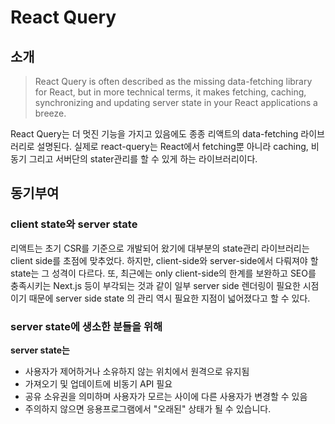 # React Query

## 소개

> React Query is often described as the missing data-fetching library for React, but in more technical terms, it makes fetching, caching, synchronizing and updating server state in your React applications a breeze.

React Query는 더 멋진 기능을 가지고 있음에도 종종 리액트의 data-fetching 라이브러리로 설명된다. 실제로 react-query는 React에서 fetching뿐 아니라 caching, 비동기 그리고 서버단의 stater관리를 할 수 있게 하는 라이브러리이다.

## 동기부여

### client state와 server state

리액트는 초기 CSR를 기준으로 개발되어 왔기에 대부분의 state관리 라이브러리는 client side를 초점에 맞추었다. 하지만, client-side와 server-side에서 다뤄져야 할 state는 그 성격이 다르다. 또, 최근에는 only client-side의 한계를 보완하고 SEO를 충족시키는 Next.js 등이 부각되는 것과 같이 일부 server side 렌더링이 필요한 시점이기 때문에 server side state 의 관리 역시 필요한 지점이 넓어졌다고 할 수 있다.

### server state에 생소한 분들을 위해

**server state는**

- 사용자가 제어하거나 소유하지 않는 위치에서 원격으로 유지됨
- 가져오기 및 업데이트에 비동기 API 필요
- 공유 소유권을 의미하며 사용자가 모르는 사이에 다른 사용자가 변경할 수 있음
- 주의하지 않으면 응용프로그램에서 "오래된" 상태가 될 수 있습니다.
